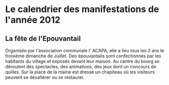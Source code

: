 # Le calendrier des manifestations de l'année 2012

## La fête de l'Epouvantail

Organisée par l'association communale l' ACAPA, elle a lieu tous les 2 ans le troisième dimanche de Juillet. Des épouvantails sont confectionnés  par  les habitants du village et exposés devant leur maison. Au centre du bourg se déroulent des spectacles, des animations, des jeux dont un concours de quilles. Sur la place de la mairie est dressé un chapiteau où les visiteurs peuvent se désaltérer ou se restaurer.